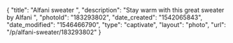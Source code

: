 {
    "title": "Alfani sweater ",
    "description": "Stay warm with this great sweater by Alfani ",
    "photoId": "183293802",
    "date_created": "1542065843",
    "date_modified": "1546466790",
    "type": "captivate",
    "layout": "photo",
    "url": "\/p\/alfani-sweater\/183293802"
}